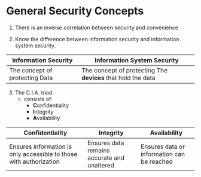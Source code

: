 # General Security Concepts
1. There is an inverse correlation between security and convenience 

2. Know the difference between information security and information system security.

| Information Security | Information **System** Security |
| -------------------- | ------------------------------- |
| The concept of protecting Data | The concept of protecting The **devices** that hold the data|

3. The C.I.A. triad
   - consists of:
      - **C**onfidentiality
      - **I**ntegrity
      - **A**vailability

| Confidentiality | Integrity | Availability |
| --------------- | --------- | ------------ |
| Ensures information is only accessible to those with authorization | Ensures data remains accurate and unaltered | Ensures data or information can be reached |
